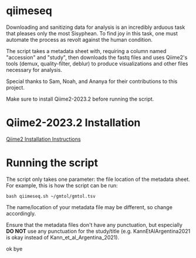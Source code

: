 # qiimeseq

Downloading and sanitizing data for analysis is an incredibly arduous task that pleases only the most Sisyphean. To find joy in this task, one must automate the process as revolt against the human condition. 

The script takes a metadata sheet with, requiring a column named "accession" and "study", then downloads the fastq files and uses Qiime2's tools (demux, quality-filter, deblur) to produce visualizations and other files necessary for analysis.

Special thanks to Sam, Noah, and Ananya for their contributions to this project.

Make sure to install Qiime2-2023.2 before running the script.

# Qiime2-2023.2 Installation
[Qiime2 Installation Instructions](https://docs.qiime2.org/2023.2/install/)

# Running the script
The script only takes one parameter: the file location of the metadata sheet. For example, this is how the script can be run:
```
bash qiimeseq.sh ~/gmtol/gmtol.tsv
```
The name/location of your metadata file may be different, so change accordingly.

Ensure that the metadata files don't have any punctuation, but especially **DO NOT** use any punctuation for the study/title (e.g. KannEtAlArgentina2021 is okay instead of Kann_et_al_Argentina_2021).

ok bye
